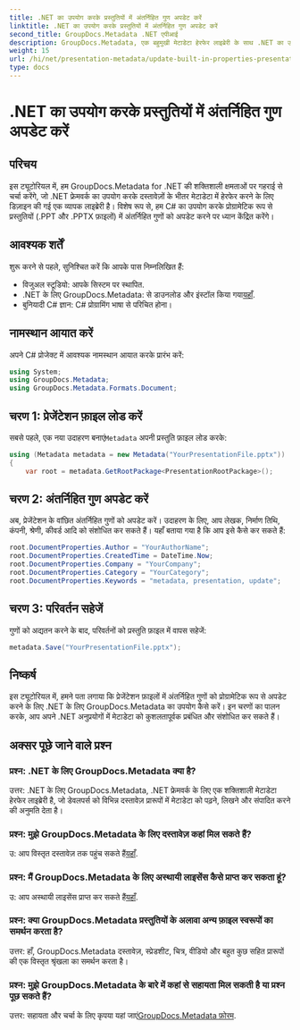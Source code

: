```yaml
---
title: .NET का उपयोग करके प्रस्तुतियों में अंतर्निहित गुण अपडेट करें
linktitle: .NET का उपयोग करके प्रस्तुतियों में अंतर्निहित गुण अपडेट करें
second_title: GroupDocs.Metadata .NET एपीआई
description: GroupDocs.Metadata, एक बहुमुखी मेटाडेटा हेरफेर लाइब्रेरी के साथ .NET का उपयोग करके प्रस्तुतियों में अंतर्निहित गुणों को अपडेट करना सीखें।
weight: 15
url: /hi/net/presentation-metadata/update-built-in-properties-presentations/
type: docs
---
```

# .NET का उपयोग करके प्रस्तुतियों में अंतर्निहित गुण अपडेट करें

## परिचय
इस ट्यूटोरियल में, हम GroupDocs.Metadata for .NET की शक्तिशाली क्षमताओं पर गहराई से चर्चा करेंगे, जो .NET फ्रेमवर्क का उपयोग करके दस्तावेज़ों के भीतर मेटाडेटा में हेरफेर करने के लिए डिज़ाइन की गई एक व्यापक लाइब्रेरी है। विशेष रूप से, हम C# का उपयोग करके प्रोग्रामेटिक रूप से प्रस्तुतियों (.PPT और .PPTX फ़ाइलों) में अंतर्निहित गुणों को अपडेट करने पर ध्यान केंद्रित करेंगे।
## आवश्यक शर्तें
शुरू करने से पहले, सुनिश्चित करें कि आपके पास निम्नलिखित हैं:
- विजुअल स्टूडियो: आपके सिस्टम पर स्थापित.
-  .NET के लिए GroupDocs.Metadata: से डाउनलोड और इंस्टॉल किया गया[यहाँ](https://releases.groupdocs.com/metadata/net/).
- बुनियादी C# ज्ञान: C# प्रोग्रामिंग भाषा से परिचित होना।

## नामस्थान आयात करें
अपने C# प्रोजेक्ट में आवश्यक नामस्थान आयात करके प्रारंभ करें:
```csharp
using System;
using GroupDocs.Metadata;
using GroupDocs.Metadata.Formats.Document;
```
## चरण 1: प्रेजेंटेशन फ़ाइल लोड करें
 सबसे पहले, एक नया उदाहरण बनाएं`Metadata` अपनी प्रस्तुति फ़ाइल लोड करके:
```csharp
using (Metadata metadata = new Metadata("YourPresentationFile.pptx"))
{
    var root = metadata.GetRootPackage<PresentationRootPackage>();
```
## चरण 2: अंतर्निहित गुण अपडेट करें
अब, प्रेजेंटेशन के वांछित अंतर्निहित गुणों को अपडेट करें। उदाहरण के लिए, आप लेखक, निर्माण तिथि, कंपनी, श्रेणी, कीवर्ड आदि को संशोधित कर सकते हैं। यहाँ बताया गया है कि आप इसे कैसे कर सकते हैं:
```csharp
root.DocumentProperties.Author = "YourAuthorName";
root.DocumentProperties.CreatedTime = DateTime.Now;
root.DocumentProperties.Company = "YourCompany";
root.DocumentProperties.Category = "YourCategory";
root.DocumentProperties.Keywords = "metadata, presentation, update";
```
## चरण 3: परिवर्तन सहेजें
गुणों को अद्यतन करने के बाद, परिवर्तनों को प्रस्तुति फ़ाइल में वापस सहेजें:
```csharp
metadata.Save("YourPresentationFile.pptx");
```

## निष्कर्ष
इस ट्यूटोरियल में, हमने पता लगाया कि प्रेजेंटेशन फ़ाइलों में अंतर्निहित गुणों को प्रोग्रामेटिक रूप से अपडेट करने के लिए .NET के लिए GroupDocs.Metadata का उपयोग कैसे करें। इन चरणों का पालन करके, आप अपने .NET अनुप्रयोगों में मेटाडेटा को कुशलतापूर्वक प्रबंधित और संशोधित कर सकते हैं।

## अक्सर पूछे जाने वाले प्रश्न
### प्रश्न: .NET के लिए GroupDocs.Metadata क्या है?
उत्तर: .NET के लिए GroupDocs.Metadata, .NET फ्रेमवर्क के लिए एक शक्तिशाली मेटाडेटा हेरफेर लाइब्रेरी है, जो डेवलपर्स को विभिन्न दस्तावेज़ प्रारूपों में मेटाडेटा को पढ़ने, लिखने और संपादित करने की अनुमति देता है।
### प्रश्न: मुझे GroupDocs.Metadata के लिए दस्तावेज़ कहां मिल सकते हैं?
 उ: आप विस्तृत दस्तावेज़ तक पहुंच सकते हैं[यहाँ](https://tutorials.groupdocs.com/metadata/net/).
### प्रश्न: मैं GroupDocs.Metadata के लिए अस्थायी लाइसेंस कैसे प्राप्त कर सकता हूं?
 उ: आप अस्थायी लाइसेंस प्राप्त कर सकते हैं[यहाँ](https://purchase.groupdocs.com/temporary-license/).
### प्रश्न: क्या GroupDocs.Metadata प्रस्तुतियों के अलावा अन्य फ़ाइल स्वरूपों का समर्थन करता है?
उत्तर: हाँ, GroupDocs.Metadata दस्तावेज़, स्प्रेडशीट, चित्र, वीडियो और बहुत कुछ सहित प्रारूपों की एक विस्तृत श्रृंखला का समर्थन करता है।
### प्रश्न: मुझे GroupDocs.Metadata के बारे में कहां से सहायता मिल सकती है या प्रश्न पूछ सकते हैं?
 उत्तर: सहायता और चर्चा के लिए कृपया यहां जाएं[GroupDocs.Metadata फ़ोरम](https://forum.groupdocs.com/c/metadata/14).